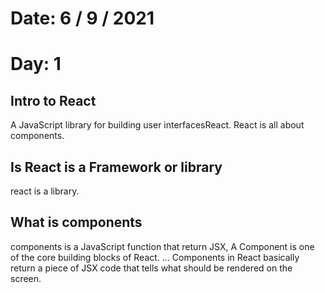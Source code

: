 # Date: 6 / 9 / 2021

# Day: 1

## Intro to React

A JavaScript library for building user interfacesReact. React is all about components.

## Is React is a Framework or library

react is a library.

## What is components

components is a JavaScript function that return JSX, A Component is one of the core building blocks of React. ... Components in React basically return a piece of JSX code that tells what should be rendered on the screen.
